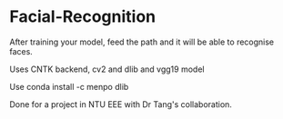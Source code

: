 # Facial-Recognition
After training your model, feed the path and it will be able to recognise faces.


Uses CNTK backend, cv2 and dlib and vgg19 model


Use conda install -c menpo dlib


Done for a project in NTU EEE with Dr Tang's collaboration.

